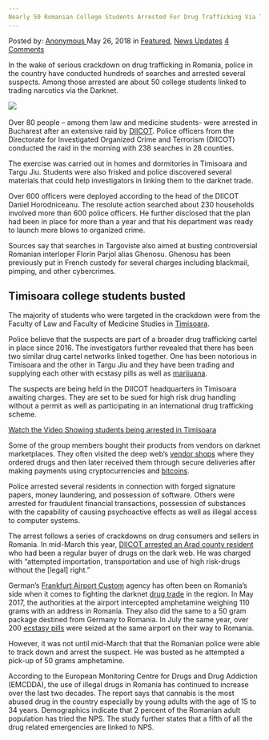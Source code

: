 ```yaml
---
Nearly 50 Romanian College Students Arrested For Drug Trafficking Via The Dark Web
---
```

<article class="post-listing post-25842 post type-post status-publish format-standard has-post-thumbnail hentry 
 tag-1447 tag-college tag-dark tag-drug tag-romanian tag-students tag-trafficking tag-web">
<div class="post-inner">
<span>Posted by: <a href="https://www.deepdotweb.com/author/anony/" title="">Anonymous </a></span>
<span>May 26, 2018</span>
<span>in <a href="https://www.deepdotweb.com/category/deepdot-news/" rel="category tag">Featured</a>, <a href="https://www.deepdotweb.com/category/news-updates/" rel="category tag">News Updates</a></span>
<span><a href="https://www.deepdotweb.com/2018/05/26/nearly-50-romanian-college-students-arrested-for-drug-trafficking-via-the-dark-web/#comments">4 Comments</a></span>


<p>In the wake of serious crackdown on drug trafficking in Romania, police in the country have conducted hundreds of searches and arrested several suspects. Among those arrested are about 50 college students linked to trading narcotics via the Darknet.</p>
<p><img class="wp-image-25843" src="/imgs/2018/05/word-image-56.jpeg" srcset="/imgs/2018/05/word-image-56.jpeg 700w, /imgs/2018/05/word-image-56-300x144.jpeg 300w" sizes="(max-width: 700px) 100vw, 700px" /></p>
<p>Over 80 people – among them law and medicine students- were arrested in Bucharest after an extensive raid by <a href="http://www.diicot.ro/">DIICOT</a>. Police officers from the Directorate for Investigated Organized Crime and Terrorism (DIICOT) conducted the raid in the morning with 238 searches in 28 counties.</p>
<p>The exercise was carried out in homes and dormitories in Timisoara and Targu Jiu. Students were also frisked and police discovered several materials that could help investigators in linking them to the darknet trade.</p>
<p>Over 600 officers were deployed according to the head of the DIICOT Daniel Horodniceanu. The resolute action searched about 230 households involved more than 600 police officers. He further disclosed that the plan had been in place for more than a year and that his department was ready to launch more blows to organized crime.</p>
<p>Sources say that searches in Targoviste also aimed at busting controversial Romanian interloper Florin Parjol alias Ghenosu. Ghenosu has been previously put in French custody for several charges including blackmail, pimping, and other cybercrimes.</p>
<h2><a id="post-25842-_wbnlgepqbry7"></a><strong>Timisoara college students busted</strong></h2>
<p>The majority of students who were targeted in the crackdown were from the Faculty of Law and Faculty of Medicine Studies in <a href="http://www.opiniatimisoarei.ro/pe-banda-rulanta-aproape-50-de-studenti-la-drept-si-medicina-anchetati-pentru-trafic-de-droguri-adusi-la-diicot-timisoara-foto-si-video/16/05/2018">Timisoara</a>.</p>
<p>Police believe that the suspects are part of a broader drug trafficking cartel in place since 2016. The investigators further revealed that there has been two similar drug cartel networks linked together. One has been notorious in Timisoara and the other in Targu Jiu and they have been trading and supplying each other with ecstasy pills as well as <a href="https://www.deepdotweb.com/tag/marijuana">marijuana</a>.</p>
<p>The suspects are being held in the DIICOT headquarters in Timisoara awaiting charges. They are set to be sued for high risk drug handling without a permit as well as participating in an international drug trafficking scheme.</p>
<p><a href="http://www.opiniatimisoarei.ro/wp-content/uploads/2018/05/suspect-mascati-politie.mp4">Watch the Video Showing students being arrested in Timisoara</a></p>
<p>Some of the group members bought their products from vendors on darknet marketplaces. They often visited the deep web’s <a href="https://www.deepdotweb.com/marketplace-directory/categories/vendor-shops">vendor shops</a> where they ordered drugs and then later received them through secure deliveries after making payments using cryptocurrencies and <a href="https://www.deepdotweb.com/tag/bitcoin/">bitcoins</a>.</p>
<p>Police arrested several residents in connection with forged signature papers, money laundering, and possession of software. Others were arrested for fraudulent financial transactions, possession of substances with the capability of causing psychoactive effects as well as illegal access to computer systems.</p>
<p>The arrest follows a series of crackdowns on drug consumers and sellers in Romania. In mid-March this year, <a href="https://www.deepdotweb.com/2018/03/31/romanian-arrested-four-package-interceptions/">DIICOT arrested an Arad county resident</a> who had been a regular buyer of drugs on the dark web. He was charged with “attempted importation, transportation and use of high risk-drugs without the [legal] right.”</p>
<p>German’s <a href="https://www.deepdotweb.com/2016/11/24/frankfurt-customs-bust-leads-even-bigger-trouble-five-austrian-residents/">Frankfurt Airport Custom</a> agency has often been on Romania’s side when it comes to fighting the darknet <a href="https://www.deepdotweb.com/tag/drug/">drug trade</a> in the region. In May 2017, the authorities at the airport intercepted amphetamine weighing 110 grams with an address in Romania. They also did the same to a 50 gram package destined from Germany to Romania. In July the same year, over 200 <a href="https://www.deepdotweb.com/tag/ecstasy/">ecstasy pills</a> were seized at the same airport on their way to Romania.</p>
<p>However, it was not until mid-March that that the Romanian police were able to track down and arrest the suspect. He was busted as he attempted a pick-up of 50 grams amphetamine.</p>
<p>According to the European Monitoring Centre for Drugs and Drug Addiction (EMCDDA), the use of illegal drugs in Romania has continued to increase over the last two decades. The report says that cannabis is the most abused drug in the country especially by young adults with the age of 15 to 34 years. Demographics indicate that 2 percent of the Romanian adult population has tried the NPS. The study further states that a fifth of all the drug related emergencies are linked to NPS.</p>
</div>
<span style="display:none"><a href="https://www.deepdotweb.com/tag/50/" rel="tag">50</a> <a href="https://www.deepdotweb.com/tag/arrested/" rel="tag">arrested</a> <a href="https://www.deepdotweb.com/tag/college/" rel="tag">college</a> <a href="https://www.deepdotweb.com/tag/dark/" rel="tag">dark</a>  <a href="https://www.deepdotweb.com/tag/romanian/" rel="tag">romanian</a> <a href="https://www.deepdotweb.com/tag/students/" rel="tag">students</a> <a href="https://www.deepdotweb.com/tag/trafficking/" rel="tag">trafficking</a> <a href="https://www.deepdotweb.com/tag/web/" rel="tag">web</a></span> <span style="display:none" class="updated">2018-05-26</span>
<div style="display:none" class="vcard author" itemprop="author" itemscope itemtype="http://schema.org/Person"><strong class="fn" itemprop="name"><a href="https://www.deepdotweb.com/author/anony/" title="Posts by Anonymous" rel="author">Anonymous</a></strong></div>
</div>
</article>

